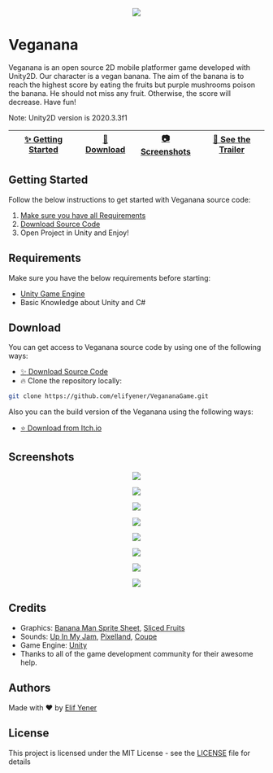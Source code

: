 <p align="center">
  <img src="https://github.com/elifyener/VegananaGame/blob/master/files/0.png" />
</p>

# Veganana
Veganana is an open source 2D mobile platformer game developed with Unity2D. Our character is a vegan banana. The aim of the banana is to reach the highest score by eating the fruits but purple mushrooms poison the banana. He should not miss any fruit. Otherwise, the score will decrease. Have fun!

Note: Unity2D version is 2020.3.3f1

| [:sparkles: Getting Started](#getting-started) | [:rocket: Download](#download) | [:camera: Screenshots](#screenshots) | [:movie_camera: **See the Trailer**](https://youtu.be/B0qL1Qmb-ZM)
| --------------- | -------- | ----------- | ----------- |

## Getting Started

Follow the below instructions to get started with Veganana source code:

1. [Make sure you have all Requirements](#requirements)
2. [Download Source Code](#download)
3. Open Project in Unity and Enjoy!

## Requirements

Make sure you have the below requirements before starting:

- [Unity Game Engine](https://unity3d.com)
- Basic Knowledge about Unity and C#

## Download

You can get access to Veganana source code by using one of the following ways:

- [:sparkles: Download Source Code](https://github.com/elifyener/VegananaGame/archive/master.zip)
- :fire:  Clone the repository locally:

```bash
git clone https://github.com/elifyener/VegananaGame.git
```

Also you can the build version of the Veganana using the following ways:

- [:star: Download from Itch.io](https://elifyener.itch.io/veganana)

## Screenshots

<p align="center">
  <img src="https://github.com/elifyener/VegananaGame/blob/master/files/1.jpeg" />
</p>
<p align="center">
  <img src="https://github.com/elifyener/VegananaGame/blob/master/files/2.jpeg" />
</p>
<p align="center">
  <img src="https://github.com/elifyener/VegananaGame/blob/master/files/3.jpeg" />
</p>
<p align="center">
  <img src="https://github.com/elifyener/VegananaGame/blob/master/files/4.jpeg" />
</p>
<p align="center">
  <img src="https://github.com/elifyener/VegananaGame/blob/master/files/5.jpeg" />
</p>
<p align="center">
  <img src="https://github.com/elifyener/VegananaGame/blob/master/files/6.jpeg" />
</p>
<p align="center">
  <img src="https://github.com/elifyener/VegananaGame/blob/master/files/7.jpeg" />
</p>
<p align="center">
  <img src="https://github.com/elifyener/VegananaGame/blob/master/files/8.jpeg" />
</p>

## Credits

- Graphics: [Banana Man Sprite Sheet](https://hildemuz.itch.io/banana-man), [Sliced Fruits](https://ssugmi.itch.io/sliced-fruits)
- Sounds: [Up In My Jam](https://soundcloud.com/kubbi/up-in-my-jam-all-of-a-sudden), [Pixelland](https://soundcloud.com/kevin-9-1/pixelland), [Coupe](https://www.youtube.com/watch?v=TqyrZy-3_eQ)
- Game Engine: [Unity](https://unity3d.com/)
- Thanks to all of the game development community for their awesome help.

## Authors
Made with :heart: by [Elif Yener](https://github.com/elifyener)

## License
This project is licensed under the MIT License - see the [LICENSE](https://github.com/elifyener/VegananaGame/blob/master/LICENSE) file for details

